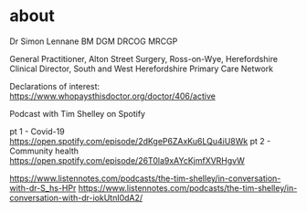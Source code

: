 # about
Dr Simon Lennane
BM DGM DRCOG MRCGP

General Practitioner, Alton Street Surgery, Ross-on-Wye, Herefordshire
Clinical Director, South and West Herefordshire Primary Care Network


Declarations of interest:
https://www.whopaysthisdoctor.org/doctor/406/active


Podcast with Tim Shelley
on Spotify

pt 1 - Covid-19
https://open.spotify.com/episode/2dKgeP6ZAxKu6LQu4iU8Wk
pt 2 - Community health
https://open.spotify.com/episode/26T0la9xAYcKjmfXVRHgvW

https://www.listennotes.com/podcasts/the-tim-shelley/in-conversation-with-dr-S_hs-HPr
https://www.listennotes.com/podcasts/the-tim-shelley/in-conversation-with-dr-iokUtnI0dA2/
